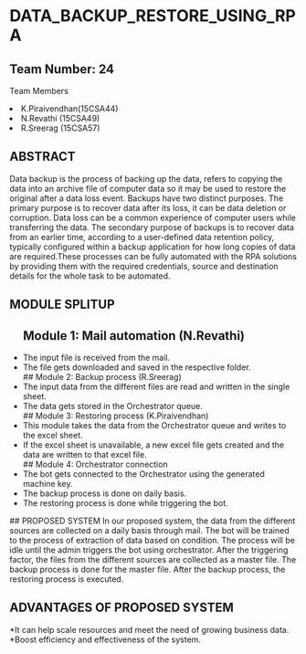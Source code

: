 # DATA_BACKUP_RESTORE_USING_RPA
## Team Number: 24 
Team Members <li>K.Piraivendhan(15CSA44)</li> <li>N.Revathi (15CSA49)</li> <li>R.Sreerag (15CSA57)</li> 

## ABSTRACT
Data backup is the process of backing up the data, refers to copying the data into an archive file of computer data so it may be used to restore the original after a data loss event. Backups have two distinct purposes. The primary purpose is to recover data after its loss, it can be data deletion or corruption. Data loss can be a common experience of computer users while transferring the data. The secondary purpose of backups is to recover data from an earlier time, according to a user-defined data retention policy, typically configured within a backup application for how long copies of data are required.These processes can be fully automated with the RPA solutions by providing them with the required credentials, source and destination details for the whole task to be automated.

## MODULE SPLITUP
<ul>

## Module 1: Mail automation (N.Revathi)
   <li>The input file is received from the mail.</li>
   <li>The file gets downloaded and saved in the respective folder.</li>
## Module 2: Backup process (R.Sreerag)
   <li>The input data from the different files are read and written in the single sheet.</li>
   <li>The data gets stored in the Orchestrator queue.</li>
## Module 3: Restoring process (K.Piraivendhan)
   <li>This module takes the data from the Orchestrator queue and writes to the excel sheet.</li>
   <li>If the excel sheet is unavailable, a new excel file gets created and the data are written to that excel file.</li>
## Module 4: Orchestrator connection
   <li>The bot gets connected to the Orchestrator using the generated machine key.</li>
   <li>The backup process is done on daily basis.</li>
   <li>The restoring process is done while triggering the bot.</li>
</ul>
## PROPOSED SYSTEM
In our proposed system, the data from the different sources are collected on a daily basis through mail. The bot will be trained to the process of extraction of data based on condition. The process will be idle until the admin triggers the bot using orchestrator. After the triggering factor, the files from the different sources are collected as a master file. The backup process is done for the master file. After the backup process, the restoring process is executed.

## ADVANTAGES OF PROPOSED SYSTEM
*It can help scale resources and meet the need of growing business data. *Boost efficiency and effectiveness of the system.

